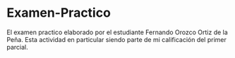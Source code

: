 # Examen-Practico
El examen practico elaborado por el estudiante Fernando Orozco Ortiz de la Peña. Esta actividad en particular siendo parte de mi calificación del primer parcial.
